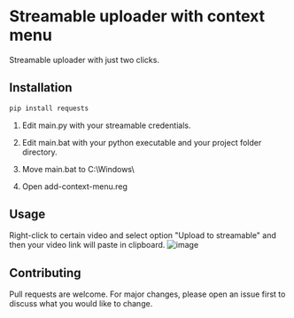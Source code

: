 # Streamable uploader with context menu

Streamable uploader with just two clicks.

## Installation

```bash
pip install requests
```
1. Edit main.py with your streamable credentials.

2. Edit main.bat with your python executable and your project folder directory.

3. Move main.bat to C:\Windows\

4. Open add-context-menu.reg

## Usage
Right-click to certain video and select option "Upload to streamable" and then your video link will paste in clipboard.
 ![image](https://user-images.githubusercontent.com/74879467/117705555-7b006400-b1cc-11eb-9400-0e57881a4a08.png)

## Contributing
Pull requests are welcome. For major changes, please open an issue first to discuss what you would like to change.
